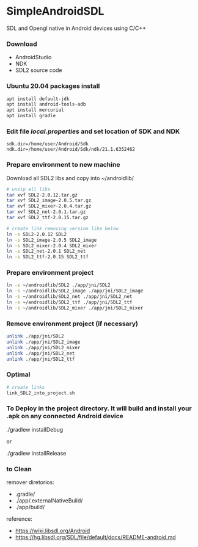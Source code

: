# SimpleAndroidSDL
SDL and Opengl native in Android devices using C/C++

### Download
- AndroidStudio
- NDK
- SDL2 source code

### Ubuntu 20.04 packages install
```bash
apt install default-jdk
apt install android-tools-adb
apt install mercurial
apt install gradle
```

### Edit file <i>local.properties</i> and set location of SDK and NDK
```file
sdk.dir=/home/user/Android/Sdk
ndk.dir=/home/user/Android/Sdk/ndk/21.1.6352462
```

### Prepare environment to new machine
Download all SDL2 libs and copy into ~/androidlib/
```bash
# unzip all libs
tar xvf SDL2-2.0.12.tar.gz
tar xvf SDL2_image-2.0.5.tar.gz
tar xvf SDL2_mixer-2.0.4.tar.gz
tar xvf SDL2_net-2.0.1.tar.gz
tar xvf SDL2_ttf-2.0.15.tar.gz

# create link removing version like below
ln -s SDL2-2.0.12 SDL2
ln -s SDL2_image-2.0.5 SDL2_image
ln -s SDL2_mixer-2.0.4 SDL2_mixer
ln -s SDL2_net-2.0.1 SDL2_net
ln -s SDL2_ttf-2.0.15 SDL2_ttf
```

### Prepare environment project
```bash
ln -s ~/androidlib/SDL2 ./app/jni/SDL2
ln -s ~/androidlib/SDL2_image ./app/jni/SDL2_image
ln -s ~/androidlib/SDL2_net ./app/jni/SDL2_net
ln -s ~/androidlib/SDL2_ttf ./app/jni/SDL2_ttf
ln -s ~/androidlib/SDL2_mixer ./app/jni/SDL2_mixer
```

### Remove environment project (if necessary)
```bash
unlink ./app/jni/SDL2
unlink ./app/jni/SDL2_image
unlink ./app/jni/SDL2_mixer
unlink ./app/jni/SDL2_net
unlink ./app/jni/SDL2_ttf
```

### Optimal
```bash
# create links
link_SDL2_into_project.sh
```

### To Deploy in the project directory. It will build and install your .apk on any connected Android device

./gradlew installDebug

or

./gradlew installRelease

### to Clean
remover diretorios:
- .gradle/
- ./app/.externalNativeBuild/
- ./app/build/



reference:
- https://wiki.libsdl.org/Android
- https://hg.libsdl.org/SDL/file/default/docs/README-android.md

